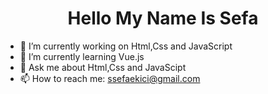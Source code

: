 # <center>Hello My Name Is Sefa</center>



- 🔭 I’m currently working on Html,Css and JavaScript
- 🌱 I’m currently learning Vue.js
- 💬 Ask me about Html,Css and JavaScipt
- 📫 How to reach me: ssefaekici@gmail.com

